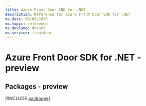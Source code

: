 ```yaml
---
title: Azure Front Door SDK for .NET
description: Reference for Azure Front Door SDK for .NET
ms.date: 06/05/2025
ms.topic: reference
ms.devlang: dotnet
ms.service: frontdoor
---
```

# Azure Front Door SDK for .NET - preview
## Packages - preview
[!INCLUDE [packages](front-door-index.md)]
